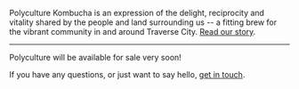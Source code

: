 Polyculture Kombucha is an expression of the delight, reciprocity and vitality shared by the people and land surrounding us -- a fitting brew for the vibrant community in and around Traverse City. [Read our story](/about).

---

Polyculture will be available for sale very soon!

If you have any questions, or just want to say hello, [get in touch](/contact).
